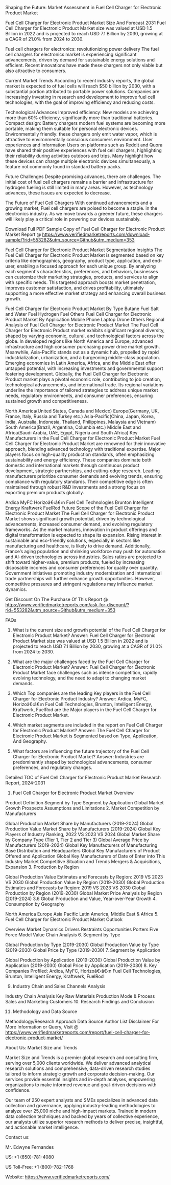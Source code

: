 Shaping the Future: Market Assessment in Fuel Cell Charger for Electronic Product Market


Fuel Cell Charger for Electronic Product Market Size And Forecast 2031
Fuel Cell Charger for Electronic Product Market size was valued at USD 1.5 Billion in 2022 and is projected to reach USD 7.1 Billion by 2030, growing at a CAGR of 21.0% from 2024 to 2030.

Fuel cell chargers for electronics: revolutionizing power delivery
The fuel cell chargers for electronics market is experiencing significant advancements, driven by demand for sustainable energy solutions and efficient. Recent innovations have made these chargers not only viable but also attractive to consumers.

Current Market Trends
According to recent industry reports, the global market is expected to of fuel cells will reach $50 billion by 2030, with a substantial portion attributed to portable power solutions. Companies are increasingly investing in research and development to improve fuel cell technologies, with the goal of improving efficiency and reducing costs.

Technological Advances
Improved efficiency: New models are achieving more than 60% efficiency, significantly more than traditional batteries.
Compact design: Battery chargers modern fuel systems are becoming more portable, making them suitable for personal electronic devices.
Environmentally friendly: these chargers only emit water vapor, which is attractive to environmentally conscious consumers environment.
User experiences and information
Users on platforms such as Reddit and Quora have shared their positive experiences with fuel cell chargers, highlighting their reliability during activities outdoors and trips. Many highlight how these devices can charge multiple electronic devices simultaneously, a feature not commonly found in standard battery packs.

Future Challenges
Despite promising advances, there are challenges. The initial cost of fuel cell chargers remains a barrier and infrastructure for hydrogen fueling is still limited in many areas. However, as technology advances, these issues are expected to decrease.

The Future of Fuel Cell Chargers
With continued advancements and a growing market, Fuel cell chargers are poised to become a staple. in the electronics industry. As we move towards a greener future, these chargers will likely play a critical role in powering our devices sustainably.

Download Full PDF Sample Copy of Fuel Cell Charger for Electronic Product Market Report @ https://www.verifiedmarketreports.com/download-sample/?rid=553282&utm_source=Github&utm_medium=353

Fuel Cell Charger for Electronic Product Market Segmentation Insights
The Fuel Cell Charger for Electronic Product Market is segmented based on key criteria like demographics, geography, product type, application, and end-user, enabling a focused approach for each unique group. By analyzing each segment's characteristics, preferences, and behaviors, businesses can customize their marketing strategies, products, and services to align with specific needs. This targeted approach boosts market penetration, improves customer satisfaction, and drives profitability, ultimately supporting a more effective market strategy and enhancing overall business growth.

Fuel Cell Charger for Electronic Product Market By Type
Butane Fuel
Salt and Water Fuel
Hydrogen Fuel
Others
Fuel Cell Charger for Electronic Product Market By Application
Mobile Phone
Laptop
Drone
Others
Regional Analysis of Fuel Cell Charger for Electronic Product Market
The Fuel Cell Charger for Electronic Product market exhibits significant regional diversity, shaped by varying economic, cultural, and technological factors across the globe. In developed regions like North America and Europe, advanced infrastructure and high consumer purchasing power drive market growth. Meanwhile, Asia-Pacific stands out as a dynamic hub, propelled by rapid industrialization, urbanization, and a burgeoning middle-class population. Emerging economies in Latin America, Africa, and the Middle East offer untapped potential, with increasing investments and governmental support fostering development. Globally, the Fuel Cell Charger for Electronic Product market plays a pivotal economic role, contributing to job creation, technological advancements, and international trade. Its regional variations underline the importance of tailored strategies to address unique market needs, regulatory environments, and consumer preferences, ensuring sustained growth and competitiveness.

North America(United States, Canada and Mexico)
Europe(Germany, UK, France, Italy, Russia and Turkey etc.)
Asia-Pacific(China, Japan, Korea, India, Australia, Indonesia, Thailand, Philippines, Malaysia and Vietnam)
South America(Brazil, Argentina, Columbia etc.)
Middle East and Africa(Saudi Arabia, UAE, Egypt, Nigeria and South Africa)
Key Manufacturers in the Fuel Cell Charger for Electronic Product Market
Fuel Cell Charger for Electronic Product Market are renowned for their innovative approach, blending advanced technology with traditional expertise. Major players focus on high-quality production standards, often emphasizing sustainability and energy efficiency. These companies dominate both domestic and international markets through continuous product development, strategic partnerships, and cutting-edge research. Leading manufacturers prioritize consumer demands and evolving trends, ensuring compliance with regulatory standards. Their competitive edge is often maintained through robust R&D investments and a strong focus on exporting premium products globally.

Ardica
MyFC
Horizoâ€‹â€‹n Fuel Cell Technologies
Brunton
Intelligent Energy
Kraftwerk
FuelRod
Future Scope of the Fuel Cell Charger for Electronic Product Market
The Fuel Cell Charger for Electronic Product Market shows significant growth potential, driven by technological advancements, increased consumer demand, and evolving regulatory frameworks. As the market matures, innovation in product offerings and digital transformation is expected to shape its expansion. Rising interest in sustainable and eco-friendly solutions, especially in sectors like manufacturing and healthcare, is likely to drive demand. Additionally, France’s aging population and shrinking workforce may push for automation and AI-driven technologies across industries. Sales ratios are projected to shift toward higher-value, premium products, fueled by increasing disposable incomes and consumer preferences for quality over quantity. Government initiatives promoting industry modernization and international trade partnerships will further enhance growth opportunities. However, competitive pressures and stringent regulations may influence market dynamics.

Get Discount On The Purchase Of This Report @ https://www.verifiedmarketreports.com/ask-for-discount/?rid=553282&utm_source=Github&utm_medium=353

FAQs
1. What is the current size and growth potential of the Fuel Cell Charger for Electronic Product Market?
Answer: Fuel Cell Charger for Electronic Product Market size was valued at USD 1.5 Billion in 2022 and is projected to reach USD 7.1 Billion by 2030, growing at a CAGR of 21.0% from 2024 to 2030.

2. What are the major challenges faced by the Fuel Cell Charger for Electronic Product Market?
Answer: Fuel Cell Charger for Electronic Product Market face challenges such as intense competition, rapidly evolving technology, and the need to adapt to changing market demands.

3. Which Top companies are the leading Key players in the Fuel Cell Charger for Electronic Product Industry?
Answer: Ardica, MyFC, Horizoâ€‹â€‹n Fuel Cell Technologies, Brunton, Intelligent Energy, Kraftwerk, FuelRod are the Major players in the Fuel Cell Charger for Electronic Product Market.

4. Which market segments are included in the report on Fuel Cell Charger for Electronic Product Market?
Answer: The Fuel Cell Charger for Electronic Product Market is Segmented based on Type, Application, And Geography.

5. What factors are influencing the future trajectory of the Fuel Cell Charger for Electronic Product Market?
Answer: Industries are predominantly shaped by technological advancements, consumer preferences, and regulatory changes.

Detailed TOC of Fuel Cell Charger for Electronic Product Market Research Report, 2024-2031
1. Fuel Cell Charger for Electronic Product Market Overview

Product Definition
Segment by Type
Segment by Application
Global Market Growth Prospects
Assumptions and Limitations
2. Market Competition by Manufacturers

Global Production Market Share by Manufacturers (2019-2024)
Global Production Value Market Share by Manufacturers (2019-2024)
Global Key Players of Industry Ranking, 2022 VS 2023 VS 2024
Global Market Share by Company Type (Tier 1, Tier 2 and Tier 3)
Global Average Price by Manufacturers (2019-2024)
Global Key Manufacturers of Manufacturing Base Distribution and Headquarters
Global Key Manufacturers of Product Offered and Application
Global Key Manufacturers of Date of Enter into This Industry
Market Competitive Situation and Trends
Mergers & Acquisitions, Expansion
3. Production by Region

Global Production Value Estimates and Forecasts by Region: 2019 VS 2023 VS 2030
Global Production Value by Region (2019-2030)
Global Production Estimates and Forecasts by Region: 2019 VS 2023 VS 2030
Global Production by Region (2019-2030)
Global Market Price Analysis by Region (2019-2024) 3.6 Global Production and Value, Year-over-Year Growth
4. Consumption by Geography

North America
Europe
Asia Pacific
Latin America, Middle East & Africa
5. Fuel Cell Charger for Electronic Product Market Outlook

Overview
Market Dynamics
Drivers
Restraints
Opportunities
Porters Five Force Model
Value Chain Analysis 
6. Segment by Type

Global Production by Type (2019-2030)
Global Production Value by Type (2019-2030)
Global Price by Type (2019-2030)
7. Segment by Application

Global Production by Application (2019-2030)
Global Production Value by Application (2019-2030)
Global Price by Application (2019-2030)
8. Key Companies Profiled: Ardica, MyFC, Horizoâ€‹â€‹n Fuel Cell Technologies, Brunton, Intelligent Energy, Kraftwerk, FuelRod

9. Industry Chain and Sales Channels Analysis

Industry Chain Analysis
Key Raw Materials
Production Mode & Process
Sales and Marketing
Customers
10. Research Findings and Conclusion

11. Methodology and Data Source

Methodology/Research Approach
Data Source
Author List
Disclaimer
For More Information or Query, Visit @ https://www.verifiedmarketreports.com/report/fuel-cell-charger-for-electronic-product-market/

About Us: Market Size and Trends

Market Size and Trends is a premier global research and consulting firm, serving over 5,000 clients worldwide. We deliver advanced analytical research solutions and comprehensive, data-driven research studies tailored to inform strategic growth and corporate decision-making. Our services provide essential insights and in-depth analyses, empowering organizations to make informed revenue and goal-driven decisions with confidence.

Our team of 250 expert analysts and SMEs specializes in advanced data collection and governance, applying industry-leading methodologies to analyze over 25,000 niche and high-impact markets. Trained in modern data collection techniques and backed by years of collective experience, our analysts utilize superior research methods to deliver precise, insightful, and actionable market intelligence.

Contact us:

Mr. Edwyne Fernandes

US: +1 (650)-781-4080

US Toll-Free: +1 (800)-782-1768

Website: https://www.verifiedmarketreports.com/

